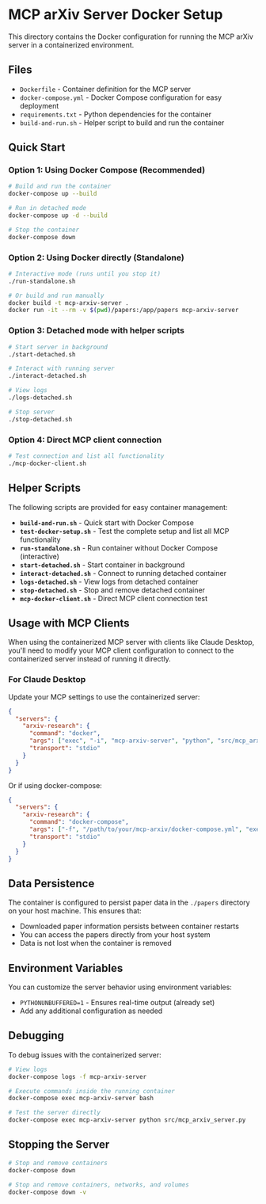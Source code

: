 # MCP arXiv Server Docker Setup

This directory contains the Docker configuration for running the MCP arXiv server in a containerized environment.

## Files

- `Dockerfile` - Container definition for the MCP server
- `docker-compose.yml` - Docker Compose configuration for easy deployment
- `requirements.txt` - Python dependencies for the container
- `build-and-run.sh` - Helper script to build and run the container

## Quick Start

### Option 1: Using Docker Compose (Recommended)

```bash
# Build and run the container
docker-compose up --build

# Run in detached mode
docker-compose up -d --build

# Stop the container
docker-compose down
```

### Option 2: Using Docker directly (Standalone)

```bash
# Interactive mode (runs until you stop it)
./run-standalone.sh

# Or build and run manually
docker build -t mcp-arxiv-server .
docker run -it --rm -v $(pwd)/papers:/app/papers mcp-arxiv-server
```

### Option 3: Detached mode with helper scripts

```bash
# Start server in background
./start-detached.sh

# Interact with running server
./interact-detached.sh

# View logs
./logs-detached.sh

# Stop server
./stop-detached.sh
```

### Option 4: Direct MCP client connection

```bash
# Test connection and list all functionality
./mcp-docker-client.sh
```

## Helper Scripts

The following scripts are provided for easy container management:

- **`build-and-run.sh`** - Quick start with Docker Compose
- **`test-docker-setup.sh`** - Test the complete setup and list all MCP functionality
- **`run-standalone.sh`** - Run container without Docker Compose (interactive)
- **`start-detached.sh`** - Start container in background
- **`interact-detached.sh`** - Connect to running detached container
- **`logs-detached.sh`** - View logs from detached container
- **`stop-detached.sh`** - Stop and remove detached container
- **`mcp-docker-client.sh`** - Direct MCP client connection test

## Usage with MCP Clients

When using the containerized MCP server with clients like Claude Desktop, you'll need to modify your MCP client configuration to connect to the containerized server instead of running it directly.

### For Claude Desktop

Update your MCP settings to use the containerized server:

```json
{
  "servers": {
    "arxiv-research": {
      "command": "docker",
      "args": ["exec", "-i", "mcp-arxiv-server", "python", "src/mcp_arxiv_server.py"],
      "transport": "stdio"
    }
  }
}
```

Or if using docker-compose:

```json
{
  "servers": {
    "arxiv-research": {
      "command": "docker-compose",
      "args": ["-f", "/path/to/your/mcp-arxiv/docker-compose.yml", "exec", "-T", "mcp-arxiv-server", "python", "src/mcp_arxiv_server.py"],
      "transport": "stdio"
    }
  }
}
```

## Data Persistence

The container is configured to persist paper data in the `./papers` directory on your host machine. This ensures that:

- Downloaded paper information persists between container restarts
- You can access the papers directly from your host system
- Data is not lost when the container is removed

## Environment Variables

You can customize the server behavior using environment variables:

- `PYTHONUNBUFFERED=1` - Ensures real-time output (already set)
- Add any additional configuration as needed

## Debugging

To debug issues with the containerized server:

```bash
# View logs
docker-compose logs -f mcp-arxiv-server

# Execute commands inside the running container
docker-compose exec mcp-arxiv-server bash

# Test the server directly
docker-compose exec mcp-arxiv-server python src/mcp_arxiv_server.py
```

## Stopping the Server

```bash
# Stop and remove containers
docker-compose down

# Stop and remove containers, networks, and volumes
docker-compose down -v
```
